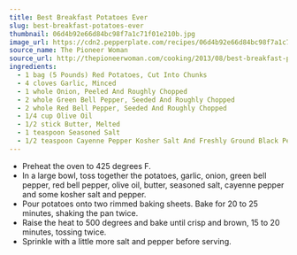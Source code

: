 ```yaml
---
title: Best Breakfast Potatoes Ever
slug: best-breakfast-potatoes-ever
thumbnail: 06d4b92e66d84bc98f7a1c71f01e210b.jpg
image_url: https://cdn2.pepperplate.com/recipes/06d4b92e66d84bc98f7a1c71f01e210b.jpg
source_name: The Pioneer Woman
source_url: http://thepioneerwoman.com/cooking/2013/08/best-breakfast-potatoes-ever/
ingredients:
  - 1 bag (5 Pounds) Red Potatoes, Cut Into Chunks
  - 4 cloves Garlic, Minced
  - 1 whole Onion, Peeled And Roughly Chopped
  - 2 whole Green Bell Pepper, Seeded And Roughly Chopped
  - 2 whole Red Bell Pepper, Seeded And Roughly Chopped
  - 1/4 cup Olive Oil
  - 1/2 stick Butter, Melted
  - 1 teaspoon Seasoned Salt
  - 1/2 teaspoon Cayenne Pepper Kosher Salt And Freshly Ground Black Pepper
---
```


* Preheat the oven to 425 degrees F.
* In a large bowl, toss together the potatoes, garlic, onion, green bell pepper, red bell pepper, olive oil, butter, seasoned salt, cayenne pepper and some kosher salt and pepper.
* Pour potatoes onto two rimmed baking sheets. Bake for 20 to 25 minutes, shaking the pan twice.
* Raise the heat to 500 degrees and bake until crisp and brown, 15 to 20 minutes, tossing twice.
* Sprinkle with a little more salt and pepper before serving.
